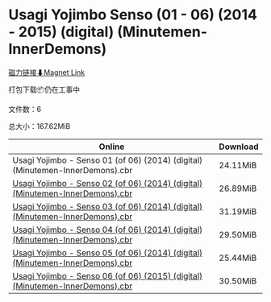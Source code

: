 # Usagi Yojimbo Senso (01 - 06) (2014 - 2015) (digital) (Minutemen-InnerDemons)

[磁力链接⬇Magnet Link](magnet:?xt=urn:btih:667fc0c93e675c6f70b07b813b503c8bfc35eb9c&dn=Usagi%20Yojimbo%20Senso%20%2801%20-%2006%29%20%282014%20-%202015%29%20%28digital%29%20%28Minutemen-InnerDemons%29)

打包下载📦仍在工事中

文件数：6

总大小：167.62MiB

Online | Download
--- | ---
Usagi Yojimbo - Senso 01 (of 06) (2014) (digital) (Minutemen-InnerDemons).cbr | 24.11MiB
[Usagi Yojimbo - Senso 02 (of 06) (2014) (digital) (Minutemen-InnerDemons).cbr](https://github.com/alicewish/markdown/blob/master/comic/Usagi-Yojimbo-Senso-02-of-06-2014-digital-Minutemen-InnerDemons-cbr.md) | 26.89MiB
[Usagi Yojimbo - Senso 03 (of 06) (2014) (digital) (Minutemen-InnerDemons).cbr](https://github.com/alicewish/markdown/blob/master/comic/Usagi-Yojimbo-Senso-03-of-06-2014-digital-Minutemen-InnerDemons-cbr.md) | 31.19MiB
[Usagi Yojimbo - Senso 04 (of 06) (2014) (digital) (Minutemen-InnerDemons).cbr](https://github.com/alicewish/markdown/blob/master/comic/Usagi-Yojimbo-Senso-04-of-06-2014-digital-Minutemen-InnerDemons-cbr.md) | 29.50MiB
[Usagi Yojimbo - Senso 05 (of 06) (2014) (digital) (Minutemen-InnerDemons).cbr](https://github.com/alicewish/markdown/blob/master/comic/Usagi-Yojimbo-Senso-05-of-06-2014-digital-Minutemen-InnerDemons-cbr.md) | 25.44MiB
[Usagi Yojimbo - Senso 06 (of 06) (2015) (digital) (Minutemen-InnerDemons).cbr](https://github.com/alicewish/markdown/blob/master/comic/Usagi-Yojimbo-Senso-06-of-06-2015-digital-Minutemen-InnerDemons-cbr.md) | 30.50MiB
